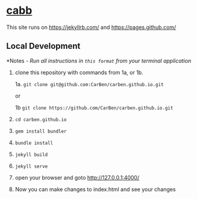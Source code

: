 
# [cabb](http://cabb.me)

This site runs on https://jekyllrb.com/ and https://pages.github.com/

Local Development
-----------

*Notes *- *Run all instructions in* `this format` *from your terminal application**

 1. clone this repository with commands from 1a, or 1b.

	 1a. `git clone git@github.com:CarBen/carben.github.io.git`
	 
	 or 
	 
	 1b `git clone https://github.com/CarBen/carben.github.io.git`
	 
 2. `cd carben.github.io`
 3. `gem install bundler`
 4. `bundle install`
 5. `jekyll build`
 6. `jekyll serve`
 7. open your browser and goto http://127.0.0.1:4000/
 8. Now you can make changes to index.html and see your changes
